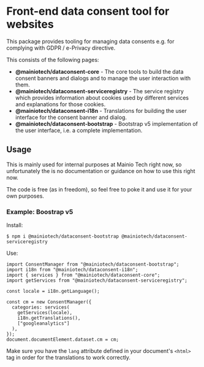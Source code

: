 # Front-end data consent tool for websites

This package provides tooling for managing data consents e.g. for complying with
GDPR / e-Privacy directive.

This consists of the following pages:

- **@mainiotech/dataconsent-core** - The core tools to build the data consent
  banners and dialogs and to manage the user interaction with them.
- **@mainiotech/dataconsent-serviceregistry** - The service registry which
  provides information about cookies used by different services and explanations
  for those cookies.
- **@mainiotech/dataconsent-i18n** - Translations for building the user
  interface for the consent banner and dialog.
- **@mainiotech/dataconsent-bootstrap** - Bootstrap v5 implementation of the
  user interface, i.e. a complete implementation.

## Usage

This is mainly used for internal purposes at Mainio Tech right now, so
unfortunately the is no documentation or guidance on how to use this right now.

The code is free (as in freedom), so feel free to poke it and use it for your
own purposes.

### Example: Boostrap v5

Install:

```
$ npm i @mainiotech/dataconsent-bootstrap @mainiotech/dataconsent-serviceregistry
```

Use:

```
import ConsentManager from "@mainiotech/dataconsent-bootstrap";
import i18n from "@mainiotech/dataconsent-i18n";
import { services } from "@mainiotech/dataconsent-core";
import getServices from "@mainiotech/dataconsent-serviceregistry";

const locale = i18n.getLanguage();

const cm = new ConsentManager({
  categories: services(
    getServices(locale),
    i18n.getTranslations(),
    ["googleanalytics"]
  ),
});
document.documentElement.dataset.cm = cm;
```

Make sure you have the `lang` attribute defined in your document's `<html>` tag
in order for the translations to work correctly.
